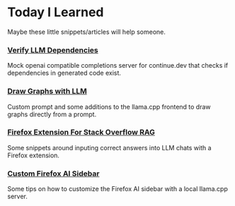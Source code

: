 # Today I Learned

Maybe these little snippets/articles will help someone.

### [Verify LLM Dependencies](2025-05-02-verify-llm-dependencies)
Mock openai compatible completions server for continue.dev that checks if dependencies in generated code exist.

### [Draw Graphs with LLM](2025-04-25-draw-graphs-with-llm)
Custom prompt and some additions to the llama.cpp frontend to draw graphs directly from a prompt.

### [Firefox Extension For Stack Overflow RAG](2025-04-19-firefox-ext-stack-overflow-ai-input)
Some snippets around inputing correct answers into LLM chats with a Firefox extension.

### [Custom Firefox AI Sidebar](2025-04-17-custom-firefox-ai-sidebar)
Some tips on how to customize the Firefox AI sidebar with a local llama.cpp server.

